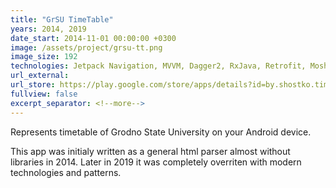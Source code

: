 ```yaml
---
title: "GrSU TimeTable"
years: 2014, 2019
date_start: 2014-11-01 00:00:00 +0300
image: /assets/project/grsu-tt.png
image_size: 192
technologies: Jetpack Navigation, MVVM, Dagger2, RxJava, Retrofit, Moshi
url_external: 
url_store: https://play.google.com/store/apps/details?id=by.shostko.timetable.grsu
fullview: false
excerpt_separator: <!--more-->
---
```

Represents timetable of Grodno State University on your Android device.

This app was initialy written as a general html parser almost without libraries in 2014. Later in 2019 it was completely overriten with modern technologies and patterns. 